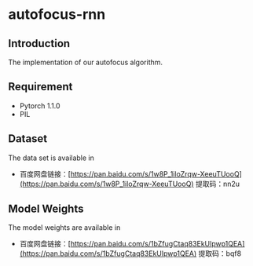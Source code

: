 # autofocus-rnn

## Introduction
The implementation of our autofocus algorithm.

## Requirement

- Pytorch 1.1.0
- PIL

## Dataset

The data set is available in 
- 百度网盘链接：[https://pan.baidu.com/s/1w8P_1iloZrqw-XeeuTUooQ](https://pan.baidu.com/s/1w8P_1iloZrqw-XeeuTUooQ) 提取码：nn2u 

## Model Weights

The model weights are available in
- 百度网盘链接：[https://pan.baidu.com/s/1bZfugCtaq83EkUlpwp1QEA](https://pan.baidu.com/s/1bZfugCtaq83EkUlpwp1QEA) 提取码：bqf8 
